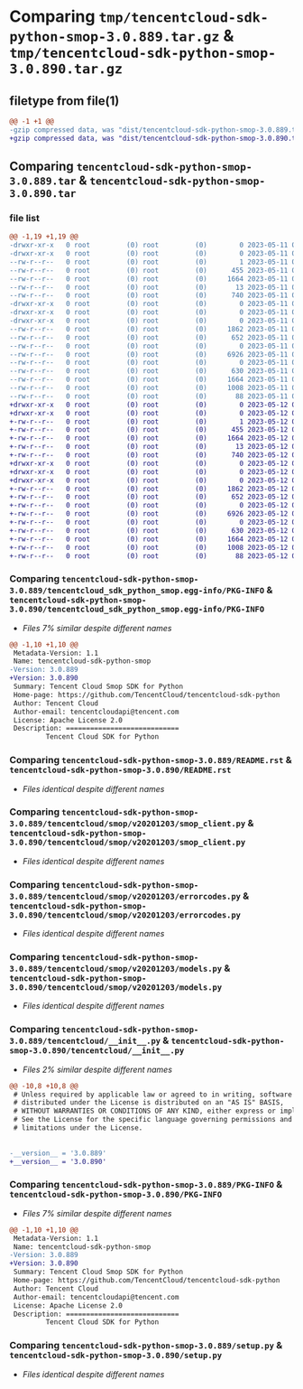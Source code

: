 # Comparing `tmp/tencentcloud-sdk-python-smop-3.0.889.tar.gz` & `tmp/tencentcloud-sdk-python-smop-3.0.890.tar.gz`

## filetype from file(1)

```diff
@@ -1 +1 @@
-gzip compressed data, was "dist/tencentcloud-sdk-python-smop-3.0.889.tar", last modified: Thu May 11 03:09:46 2023, max compression
+gzip compressed data, was "dist/tencentcloud-sdk-python-smop-3.0.890.tar", last modified: Fri May 12 03:29:42 2023, max compression
```

## Comparing `tencentcloud-sdk-python-smop-3.0.889.tar` & `tencentcloud-sdk-python-smop-3.0.890.tar`

### file list

```diff
@@ -1,19 +1,19 @@
-drwxr-xr-x   0 root         (0) root         (0)        0 2023-05-11 03:09:46.000000 tencentcloud-sdk-python-smop-3.0.889/
-drwxr-xr-x   0 root         (0) root         (0)        0 2023-05-11 03:09:46.000000 tencentcloud-sdk-python-smop-3.0.889/tencentcloud_sdk_python_smop.egg-info/
--rw-r--r--   0 root         (0) root         (0)        1 2023-05-11 03:09:46.000000 tencentcloud-sdk-python-smop-3.0.889/tencentcloud_sdk_python_smop.egg-info/dependency_links.txt
--rw-r--r--   0 root         (0) root         (0)      455 2023-05-11 03:09:46.000000 tencentcloud-sdk-python-smop-3.0.889/tencentcloud_sdk_python_smop.egg-info/SOURCES.txt
--rw-r--r--   0 root         (0) root         (0)     1664 2023-05-11 03:09:46.000000 tencentcloud-sdk-python-smop-3.0.889/tencentcloud_sdk_python_smop.egg-info/PKG-INFO
--rw-r--r--   0 root         (0) root         (0)       13 2023-05-11 03:09:46.000000 tencentcloud-sdk-python-smop-3.0.889/tencentcloud_sdk_python_smop.egg-info/top_level.txt
--rw-r--r--   0 root         (0) root         (0)      740 2023-05-11 03:09:46.000000 tencentcloud-sdk-python-smop-3.0.889/README.rst
-drwxr-xr-x   0 root         (0) root         (0)        0 2023-05-11 03:09:46.000000 tencentcloud-sdk-python-smop-3.0.889/tencentcloud/
-drwxr-xr-x   0 root         (0) root         (0)        0 2023-05-11 03:09:46.000000 tencentcloud-sdk-python-smop-3.0.889/tencentcloud/smop/
-drwxr-xr-x   0 root         (0) root         (0)        0 2023-05-11 03:09:46.000000 tencentcloud-sdk-python-smop-3.0.889/tencentcloud/smop/v20201203/
--rw-r--r--   0 root         (0) root         (0)     1862 2023-05-11 03:09:46.000000 tencentcloud-sdk-python-smop-3.0.889/tencentcloud/smop/v20201203/smop_client.py
--rw-r--r--   0 root         (0) root         (0)      652 2023-05-11 03:09:46.000000 tencentcloud-sdk-python-smop-3.0.889/tencentcloud/smop/v20201203/errorcodes.py
--rw-r--r--   0 root         (0) root         (0)        0 2023-05-11 03:09:46.000000 tencentcloud-sdk-python-smop-3.0.889/tencentcloud/smop/v20201203/__init__.py
--rw-r--r--   0 root         (0) root         (0)     6926 2023-05-11 03:09:46.000000 tencentcloud-sdk-python-smop-3.0.889/tencentcloud/smop/v20201203/models.py
--rw-r--r--   0 root         (0) root         (0)        0 2023-05-11 03:09:46.000000 tencentcloud-sdk-python-smop-3.0.889/tencentcloud/smop/__init__.py
--rw-r--r--   0 root         (0) root         (0)      630 2023-05-11 03:09:46.000000 tencentcloud-sdk-python-smop-3.0.889/tencentcloud/__init__.py
--rw-r--r--   0 root         (0) root         (0)     1664 2023-05-11 03:09:46.000000 tencentcloud-sdk-python-smop-3.0.889/PKG-INFO
--rw-r--r--   0 root         (0) root         (0)     1008 2023-05-11 03:09:46.000000 tencentcloud-sdk-python-smop-3.0.889/setup.py
--rw-r--r--   0 root         (0) root         (0)       88 2023-05-11 03:09:46.000000 tencentcloud-sdk-python-smop-3.0.889/setup.cfg
+drwxr-xr-x   0 root         (0) root         (0)        0 2023-05-12 03:29:42.000000 tencentcloud-sdk-python-smop-3.0.890/
+drwxr-xr-x   0 root         (0) root         (0)        0 2023-05-12 03:29:42.000000 tencentcloud-sdk-python-smop-3.0.890/tencentcloud_sdk_python_smop.egg-info/
+-rw-r--r--   0 root         (0) root         (0)        1 2023-05-12 03:29:42.000000 tencentcloud-sdk-python-smop-3.0.890/tencentcloud_sdk_python_smop.egg-info/dependency_links.txt
+-rw-r--r--   0 root         (0) root         (0)      455 2023-05-12 03:29:42.000000 tencentcloud-sdk-python-smop-3.0.890/tencentcloud_sdk_python_smop.egg-info/SOURCES.txt
+-rw-r--r--   0 root         (0) root         (0)     1664 2023-05-12 03:29:42.000000 tencentcloud-sdk-python-smop-3.0.890/tencentcloud_sdk_python_smop.egg-info/PKG-INFO
+-rw-r--r--   0 root         (0) root         (0)       13 2023-05-12 03:29:42.000000 tencentcloud-sdk-python-smop-3.0.890/tencentcloud_sdk_python_smop.egg-info/top_level.txt
+-rw-r--r--   0 root         (0) root         (0)      740 2023-05-12 03:29:42.000000 tencentcloud-sdk-python-smop-3.0.890/README.rst
+drwxr-xr-x   0 root         (0) root         (0)        0 2023-05-12 03:29:42.000000 tencentcloud-sdk-python-smop-3.0.890/tencentcloud/
+drwxr-xr-x   0 root         (0) root         (0)        0 2023-05-12 03:29:42.000000 tencentcloud-sdk-python-smop-3.0.890/tencentcloud/smop/
+drwxr-xr-x   0 root         (0) root         (0)        0 2023-05-12 03:29:42.000000 tencentcloud-sdk-python-smop-3.0.890/tencentcloud/smop/v20201203/
+-rw-r--r--   0 root         (0) root         (0)     1862 2023-05-12 03:29:42.000000 tencentcloud-sdk-python-smop-3.0.890/tencentcloud/smop/v20201203/smop_client.py
+-rw-r--r--   0 root         (0) root         (0)      652 2023-05-12 03:29:42.000000 tencentcloud-sdk-python-smop-3.0.890/tencentcloud/smop/v20201203/errorcodes.py
+-rw-r--r--   0 root         (0) root         (0)        0 2023-05-12 03:29:42.000000 tencentcloud-sdk-python-smop-3.0.890/tencentcloud/smop/v20201203/__init__.py
+-rw-r--r--   0 root         (0) root         (0)     6926 2023-05-12 03:29:42.000000 tencentcloud-sdk-python-smop-3.0.890/tencentcloud/smop/v20201203/models.py
+-rw-r--r--   0 root         (0) root         (0)        0 2023-05-12 03:29:42.000000 tencentcloud-sdk-python-smop-3.0.890/tencentcloud/smop/__init__.py
+-rw-r--r--   0 root         (0) root         (0)      630 2023-05-12 03:29:42.000000 tencentcloud-sdk-python-smop-3.0.890/tencentcloud/__init__.py
+-rw-r--r--   0 root         (0) root         (0)     1664 2023-05-12 03:29:42.000000 tencentcloud-sdk-python-smop-3.0.890/PKG-INFO
+-rw-r--r--   0 root         (0) root         (0)     1008 2023-05-12 03:29:42.000000 tencentcloud-sdk-python-smop-3.0.890/setup.py
+-rw-r--r--   0 root         (0) root         (0)       88 2023-05-12 03:29:42.000000 tencentcloud-sdk-python-smop-3.0.890/setup.cfg
```

### Comparing `tencentcloud-sdk-python-smop-3.0.889/tencentcloud_sdk_python_smop.egg-info/PKG-INFO` & `tencentcloud-sdk-python-smop-3.0.890/tencentcloud_sdk_python_smop.egg-info/PKG-INFO`

 * *Files 7% similar despite different names*

```diff
@@ -1,10 +1,10 @@
 Metadata-Version: 1.1
 Name: tencentcloud-sdk-python-smop
-Version: 3.0.889
+Version: 3.0.890
 Summary: Tencent Cloud Smop SDK for Python
 Home-page: https://github.com/TencentCloud/tencentcloud-sdk-python
 Author: Tencent Cloud
 Author-email: tencentcloudapi@tencent.com
 License: Apache License 2.0
 Description: ============================
         Tencent Cloud SDK for Python
```

### Comparing `tencentcloud-sdk-python-smop-3.0.889/README.rst` & `tencentcloud-sdk-python-smop-3.0.890/README.rst`

 * *Files identical despite different names*

### Comparing `tencentcloud-sdk-python-smop-3.0.889/tencentcloud/smop/v20201203/smop_client.py` & `tencentcloud-sdk-python-smop-3.0.890/tencentcloud/smop/v20201203/smop_client.py`

 * *Files identical despite different names*

### Comparing `tencentcloud-sdk-python-smop-3.0.889/tencentcloud/smop/v20201203/errorcodes.py` & `tencentcloud-sdk-python-smop-3.0.890/tencentcloud/smop/v20201203/errorcodes.py`

 * *Files identical despite different names*

### Comparing `tencentcloud-sdk-python-smop-3.0.889/tencentcloud/smop/v20201203/models.py` & `tencentcloud-sdk-python-smop-3.0.890/tencentcloud/smop/v20201203/models.py`

 * *Files identical despite different names*

### Comparing `tencentcloud-sdk-python-smop-3.0.889/tencentcloud/__init__.py` & `tencentcloud-sdk-python-smop-3.0.890/tencentcloud/__init__.py`

 * *Files 2% similar despite different names*

```diff
@@ -10,8 +10,8 @@
 # Unless required by applicable law or agreed to in writing, software
 # distributed under the License is distributed on an "AS IS" BASIS,
 # WITHOUT WARRANTIES OR CONDITIONS OF ANY KIND, either express or implied.
 # See the License for the specific language governing permissions and
 # limitations under the License.
 
 
-__version__ = '3.0.889'
+__version__ = '3.0.890'
```

### Comparing `tencentcloud-sdk-python-smop-3.0.889/PKG-INFO` & `tencentcloud-sdk-python-smop-3.0.890/PKG-INFO`

 * *Files 7% similar despite different names*

```diff
@@ -1,10 +1,10 @@
 Metadata-Version: 1.1
 Name: tencentcloud-sdk-python-smop
-Version: 3.0.889
+Version: 3.0.890
 Summary: Tencent Cloud Smop SDK for Python
 Home-page: https://github.com/TencentCloud/tencentcloud-sdk-python
 Author: Tencent Cloud
 Author-email: tencentcloudapi@tencent.com
 License: Apache License 2.0
 Description: ============================
         Tencent Cloud SDK for Python
```

### Comparing `tencentcloud-sdk-python-smop-3.0.889/setup.py` & `tencentcloud-sdk-python-smop-3.0.890/setup.py`

 * *Files identical despite different names*

